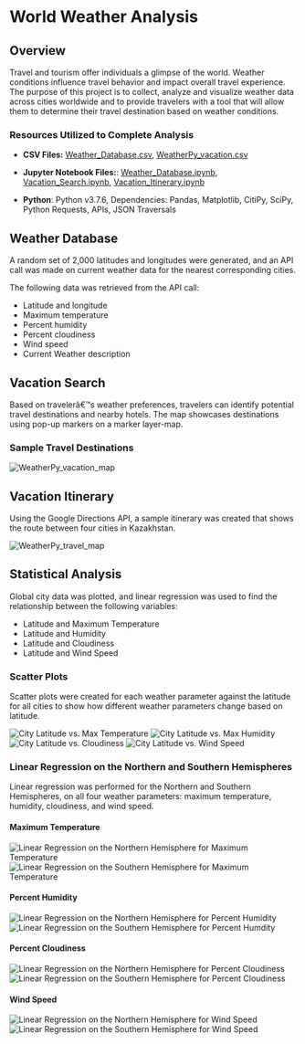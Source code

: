 # World Weather Analysis

## Overview
Travel and tourism offer individuals a glimpse of the world. Weather conditions influence travel behavior and impact overall travel experience. The purpose of this project is to collect, analyze and visualize weather data across cities worldwide and to provide travelers with a tool that will allow them to determine their travel destination based on weather conditions.

### Resources Utilized to Complete Analysis
* **CSV Files:** 
[Weather_Database.csv]( https://github.com/cmmgw/World_Weather_Analysis/blob/main/Weather_Database/WeatherPy_Database.csv), 
[WeatherPy_vacation.csv]( https://github.com/cmmgw/World_Weather_Analysis/blob/main/Vacation_Search/WeatherPy_vacation.csv)
* **Jupyter Notebook Files:**: 
[Weather_Database.ipynb](https://github.com/cmmgw/World_Weather_Analysis/blob/main/Weather_Database/Weather_Database.ipynb), 
[Vacation_Search.ipynb](https://github.com/cmmgw/World_Weather_Analysis/blob/main/Vacation_Search/Vacation_Search.ipynb),
[Vacation_Itinerary.ipynb]( https://github.com/cmmgw/World_Weather_Analysis/blob/main/Vacation_Itinerary/Vacation_Itinerary.ipynb)

* **Python**: Python v3.7.6, Dependencies: Pandas, Matplotlib, CitiPy, SciPy, Python Requests, APIs, JSON Traversals

## Weather Database
A random set of 2,000 latitudes and longitudes were generated, and an API call was made on current weather data for the nearest corresponding cities. 

The following data was retrieved from the API call: 
* Latitude and longitude
* Maximum temperature
* Percent humidity
* Percent cloudiness
* Wind speed
* Current Weather description 

## Vacation Search
Based on travelerâ€™s weather preferences, travelers can identify potential travel destinations and nearby hotels. The map showcases destinations using pop-up markers on a marker layer-map.

### Sample Travel Destinations

![WeatherPy_vacation_map](https://github.com/cmmgw/World_Weather_Analysis/blob/main/Vacation_Search/WeatherPy_vacation_map.png)

## Vacation Itinerary 
Using the Google Directions API, a sample itinerary was created that shows the route between four cities in Kazakhstan.

![WeatherPy_travel_map](https://github.com/cmmgw/World_Weather_Analysis/blob/main/Vacation_Itinerary/WeatherPy_travel_map.PNG)

## Statistical Analysis
Global city data was plotted, and linear regression was used to find the relationship between the following variables: 

* Latitude and Maximum Temperature
* Latitude and Humidity
* Latitude and Cloudiness
* Latitude and Wind Speed

### Scatter Plots 
Scatter plots were created for each weather parameter against the latitude for all cities to show how different weather parameters change based on latitude. 

![City Latitude vs. Max Temperature](https://github.com/cmmgw/World_Weather_Analysis/blob/main/weather_data/Fig1.png)
![City Latitude vs. Max Humidity](https://github.com/cmmgw/World_Weather_Analysis/blob/main/weather_data/Fig2.png)
![City Latitude vs. Cloudiness](https://github.com/cmmgw/World_Weather_Analysis/blob/main/weather_data/Fig3.png)
![ City Latitude vs. Wind Speed](https://github.com/cmmgw/World_Weather_Analysis/blob/main/weather_data/Fig4.png)

### Linear Regression on the Northern and Southern Hemispheres
Linear regression was performed for the Northern and Southern Hemispheres, on all four weather parameters: maximum temperature, humidity, cloudiness, and wind speed.

#### Maximum Temperature
![Linear Regression on the Northern Hemisphere for Maximum Temperature](https://github.com/cmmgw/World_Weather_Analysis/blob/main/weather_data/Fig5.png)
![Linear Regression on the Southern Hemisphere for Maximum Temperature](https://github.com/cmmgw/World_Weather_Analysis/blob/main/weather_data/Fig6.png)

#### Percent Humidity
![Linear Regression on the Northern Hemisphere for Percent Humidity](https://github.com/cmmgw/World_Weather_Analysis/blob/main/weather_data/Fig7.png)
![Linear Regression on the Southern Hemisphere for Percent Humdity](https://github.com/cmmgw/World_Weather_Analysis/blob/main/weather_data/Fig8.png)

#### Percent Cloudiness
![Linear Regression on the Northern Hemisphere for Percent Cloudiness](https://github.com/cmmgw/World_Weather_Analysis/blob/main/weather_data/Fig9.png)
![Linear Regression on the Southern Hemisphere for Percent Cloudiness](https://github.com/cmmgw/World_Weather_Analysis/blob/main/weather_data/Fig10.png)

#### Wind Speed
![ Linear Regression on the Northern Hemisphere for Wind Speed](https://github.com/cmmgw/World_Weather_Analysis/blob/main/weather_data/Fig11.png)
![ Linear Regression on the Southern Hemisphere for Wind Speed](https://github.com/cmmgw/World_Weather_Analysis/blob/main/weather_data/Fig12.png)
